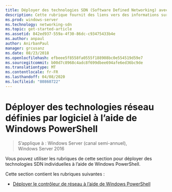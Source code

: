 ```yaml
---
title: Déployer des technologies SDN (Software Defined Networking) avec Windows PowerShell
description: Cette rubrique fournit des liens vers des informations sur la façon de déployer des technologies SDN individuelles à l’aide de Windows PowerShell.
ms.prod: windows-server
ms.technology: networking-sdn
ms.topic: get-started-article
ms.assetid: 842ed937-559a-4f30-86dc-c93475433b4e
ms.author: anpaul
author: AnirbanPaul
manager: grcusanz
ms.date: 08/23/2018
ms.openlocfilehash: efbeee5f8558fa0555f188908bc0e554519d59e7
ms.sourcegitcommit: b00d7c8968c4adc8f699dbee694afe6ed36bc9de
ms.translationtype: MT
ms.contentlocale: fr-FR
ms.lasthandoff: 04/08/2020
ms.locfileid: "80860722"
---
```

# <a name="deploy-software-defined-network-technologies-using-windows-powershell"></a>Déployer des technologies réseau définies par logiciel à l’aide de Windows PowerShell

>S’applique à : Windows Server (canal semi-annuel), Windows Server 2016

Vous pouvez utiliser les rubriques de cette section pour déployer des technologies SDN individuelles à l’aide de Windows PowerShell.  
  
Cette section contient les rubriques suivantes :  
  
-   [Déployer le contrôleur de réseau à l’aide de Windows PowerShell](Deploy-Network-Controller-using-Windows-PowerShell.md)  
  
 
  



